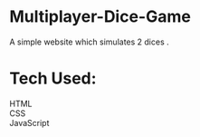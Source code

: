 # Multiplayer-Dice-Game

A simple website which simulates 2 dices . 

# Tech Used:
HTML   
CSS  
JavaScript
